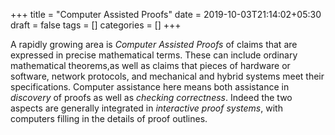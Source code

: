 +++
title = "Computer Assisted Proofs"
date = 2019-10-03T21:14:02+05:30
draft = false
tags = []
categories = []
+++ 

A rapidly growing area is _Computer Assisted Proofs_ of claims that are expressed in precise mathematical terms. These can include ordinary mathematical theorems,as well as claims that pieces of hardware or software, network protocols, and mechanical and hybrid systems meet their specifications. Computer assistance here means both assistance in _discovery_ of proofs as well as _checking correctness_. Indeed the two aspects are generally integrated in _interactive proof systems_, with computers filling in the details of proof outlines.
